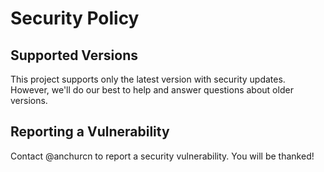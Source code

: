 # Security Policy

## Supported Versions

This project supports only the latest version with security updates. However, we'll do our best to help and answer questions about older versions.

## Reporting a Vulnerability

Contact @anchurcn to report a security vulnerability. You will be thanked!
